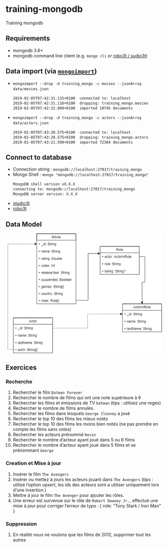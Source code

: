 # training-mongodb
Training mongodb

## Requirements
- mongodb 3.6+
- mongodb command line client (e.g. `mongo cli` or [robo3t / sudio3t](https://robomongo.org/))

## Data import (via [`mongoimport`](https://docs.mongodb.com/manual/reference/program/mongoimport/))
- `mongoimport --drop -d training_mongo -c movies --jsonArray data/movies.json`
  ```shell
  2019-02-05T07:42:31.115+0100	connected to: localhost
  2019-02-05T07:42:31.116+0100	dropping: training_mongo.movies
  2019-02-05T07:42:32.089+0100	imported 10745 documents
  ```
  
- `mongoimport --drop -d training_mongo -c actors --jsonArray data/actors.json`
  ```shell
  2019-02-05T07:43:20.575+0100	connected to: localhost
  2019-02-05T07:43:20.575+0100	dropping: training_mongo.actors
  2019-02-05T07:43:21.599+0100	imported 72364 documents
  ```
## Connect to database
- Connection string : `mongodb://localhost:27017/training_mongo`
- Mongo Shell : `mongo "mongodb://localhost:27017/training_mongo"`
  ```
  MongoDB shell version vX.X.X
  connecting to: mongodb://localhost:27017/training_mongo
  MongoDB server version: X.X.X
  ```
- [studio3t](https://github.com/dohr-michael/training-mongodb/blob/master/docs/studio3t.md)
- [robo3t](https://github.com/dohr-michael/training-mongodb/blob/master/docs/robo3t.md)

## Data Model
![Data Model](/assets/training-model.png)

## Exercices
### Recherche
1. Rechercher le film `Batman Forever`
2. Rechercher le nombre de films qui ont une note supérieure à 6
3. Rechercher les films et émissions de TV `batman` (tips : utilisez une regex)
4. Rechercher le nombre de films annulés.
5. Rechercher les films dans lesquels `George Clooney` a joué
6. Rechercher le top 10 des films les mieux notés
7. Rechercher le top 10 des films les moins bien notés (ne pas prendre en compte les films sans votes)
8. Rechercher les acteurs prénommé `Kevin`
9. Rechercher le nombre d’acteur ayant joué dans 5 ou 6 films
10. Rechercher le nombre d’acteur ayant joué dans 5 films et se prénommant `George`

### Creation et Mise à jour
1. Insérer le film `The Avengers`
2. Insérer ou mettez à jours les acteurs jouant dans `The Avengers` (tips : utilisé l’option upsert, les ids des acteurs sont a utiliser uniquement lors d’une insertion.)
3. Mettre à jour le film `The Avenger` pour ajouter les rôles.
4. Une erreur est survenue sur le rôle de `Robert Downey Jr.`, effectué une mise à jour pour corriger l’erreur de typo : { role: "Tony Stark / Iron Man" }


### Suppression
1. En réalité nous ne voulons que les films de 2012, supprimer tout les autres

